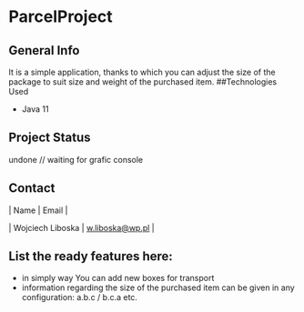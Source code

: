 # ParcelProject 
## General Info
  It is a simple application, thanks to which you can adjust the size of the package to suit size and weight of the purchased item.
##Technologies Used
  * Java 11
## Project Status
  undone // waiting for grafic console
## Contact
  | Name | Email |
 
  | Wojciech Liboska | w.liboska@wp.pl |
## List the ready features here:
  * in simply way You can add new boxes for transport
  * information regarding the size of the purchased item can be given in any configuration: a.b.c / b.c.a etc.
